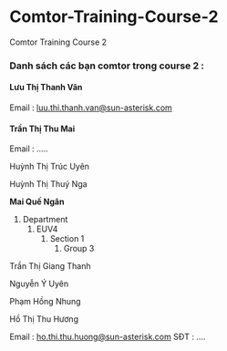 # Comtor-Training-Course-2
Comtor Training Course 2

### Danh sách các bạn comtor trong course 2 : 

#### Lưu Thị Thanh Vân

Email : luu.thi.thanh.van@sun-asterisk.com

#### Trần Thị Thu Mai

Email : .....

Huỳnh Thị Trúc Uyên

Huỳnh Thị Thuý Nga

**Mai Quế Ngân**
1. Department
    1. EUV4
        1. Section 1
            1. Group 3

Trần Thị Giang Thanh

Nguyễn Ý Uyên

Phạm Hồng Nhung

Hồ Thị Thu Hương

Email : ho.thi.thu.huong@sun-asterisk.com
SĐT : ....

